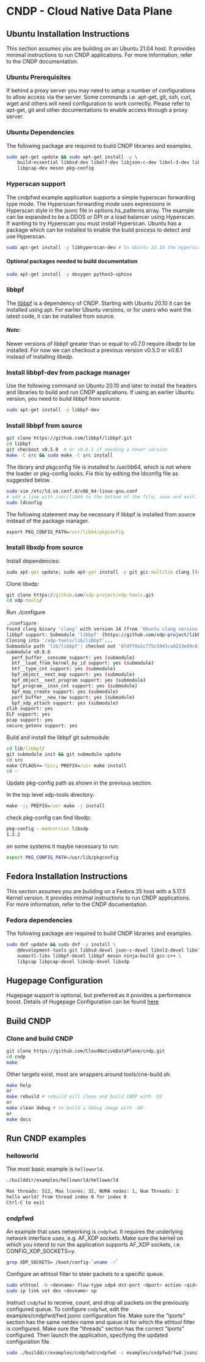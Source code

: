 # CNDP - Cloud Native Data Plane

## Ubuntu Installation Instructions

This section assumes you are building on an Ubuntu 21.04 host. It provides minimal
instructions to run CNDP applications. For more information, refer to the CNDP documentation.

### Ubuntu Prerequisites

If behind a proxy server you may need to setup a number of configurations to allow access via the server.
Some commands i.e. apt-get, git, ssh, curl, wget and others will need configuration to work correctly.
Please refer to apt-get, git and other documentations to enable access through a proxy server.

### Ubuntu Dependencies

The following package are required to build CNDP libraries and examples.

```bash
sudo apt-get update && sudo apt-get install -y \
    build-essential libbsd-dev libelf-dev libjson-c-dev libnl-3-dev libnl-cli-3-dev libnuma-dev \
    libpcap-dev meson pkg-config
```

### Hyperscan support

The cndpfwd example application supports a simple hyperscan forwarding type mode. The Hyperscan
forwarding mode uses expressions in Hyperscan style in the jsonc file in options.hs_patterns array.
The example can be expanded to be a DDOS or DPI or a load balancer using Hyperscan. If wanting to
try Hyperscan you must install Hyperscan. Ubuntu has a package which can be installed to enable the
build process to detect and use Hyperscan.

```bash
sudo apt-get install -y libhyperscan-dev # In Ubuntu 22.10 the Hyperscan version is 5.4.0
```

#### Optional packages needed to build documentation

```bash
sudo apt-get install -y doxygen python3-sphinx
```

### libbpf

The [libbpf](https://github.com/libbpf/libbpf) is a dependency of CNDP. Starting with Ubuntu 20.10
it can be installed using apt. For earlier Ubuntu versions, or for users who want the latest code,
it can be installed from source.

#### _Note:_

Newer versions of libbpf greater than or equal to v0.7.0 require _libxdp_ to be installed. For now we
can checkout a previous version v0.5.0 or v0.6.1 instead of installing _libxdp_.

### Install libbpf-dev from package manager

Use the following command on Ubuntu 20.10 and later to install the headers and libraries to build
and run CNDP applications. If using an earlier Ubuntu version, you need to build libbpf from source.

```bash
sudo apt-get install -y libbpf-dev
```

### Install libbpf from source

```bash
git clone https://github.com/libbpf/libbpf.git
cd libbpf
git checkout v0.5.0  # or v0.6.1 if needing a newer version
make -C src && sudo make -C src install
```

The library and pkgconfig file is installed to /usr/lib64, which is not where the loader or
pkg-config looks. Fix this by editing the ldconfig file as suggested below.

```bash
sudo vim /etc/ld.so.conf.d/x86_64-linux-gnu.conf
# add a line with /usr/lib64 to the bottom of the file, save and exit.
sudo ldconfig
```

The following statement may be necessary if libbpf is installed from source instead of the package manager.

```cmd
export PKG_CONFIG_PATH=/usr/lib64/pkgconfig
```

### Install libxdp from source

Install dependencies:

```cmd
sudo apt-get update; sudo apt-get install -y git gcc-multilib clang llvm lld m4
```

Clone libxdp:

```cmd
git clone https://github.com/xdp-project/xdp-tools.git
cd xdp-tools/
```

Run ./configure

```bash
./configure
Found clang binary 'clang' with version 14 (from 'Ubuntu clang version 14.0.0-1ubuntu1')
libbpf support: Submodule 'libbpf' (https://github.com/xdp-project/libbpf/) registered for path 'lib/libbpf'
Cloning into '/xdp-tools/lib/libbpf'...
Submodule path 'lib/libbpf': checked out '87dff0a2c775c5943ca9233e69c81a25f2ed1a77'
submodule v0.8.0
  perf_buffer__consume support: yes (submodule)
  btf__load_from_kernel_by_id support: yes (submodule)
  btf__type_cnt support: yes (submodule)
  bpf_object__next_map support: yes (submodule)
  bpf_object__next_program support: yes (submodule)
  bpf_program__insn_cnt support: yes (submodule)
  bpf_map_create support: yes (submodule)
  perf_buffer__new_raw support: yes (submodule)
  bpf_xdp_attach support: yes (submodule)
zlib support: yes
ELF support: yes
pcap support: yes
secure_getenv support: yes
```

Build and install the libbpf git submodule:

```cmd
cd lib/libbpf/
git submodule init && git submodule update
cd src
make CFLAGS+=-fpic; PREFIX=/usr make install
cd -
```

Update pkg-config path as shown in the previous section.

In the top level xdp-tools directory:

```cmd
make -j; PREFIX=/usr make -j install
```

check pkg-config can find libxdp:

```cmd
pkg-config --modversion libxdp
1.2.2
```

on some systems it maybe necessary to run:

```bash
export PKG_CONFIG_PATH=/usr/lib/pkgconfig
```

## Fedora Installation Instructions

This section assumes you are building on a Fedora 35 host with a 5.17.5 Kernel version. It provides
minimal instructions to run CNDP applications. For more information, refer to the CNDP documentation.

### Fedora dependencies

The following package are required to build CNDP libraries and examples.

```bash
sudo dnf update && sudo dnf -y install \
    @development-tools git libbsd-devel json-c-devel libnl3-devel libnl3-cli \
    numactl-libs libbpf-devel libbpf meson ninja-build gcc-c++ \
    libpcap libpcap-devel libxdp-devel libxdp
```

## Hugepage Configuration

Hugepage support is optional, but preferred as it provides a performance boost. Details of Hugepage Configuration can be found [here](https://github.com/CloudNativeDataPlane/cndp/blob/9fa83c17c75930eee2355476e23cf786a533756c/doc/guides/linux_gsg/linux_gsg.rst)

## Build CNDP

### Clone and build CNDP

```bash
git clone https://github.com/CloudNativeDataPlane/cndp.git
cd cndp
make
```

Other targets exist, most are wrappers around tools/cne-build.sh.

```bash
make help
or
make rebuild # rebuild will clean and build CNDP with -O3
or
make clean debug # to build a debug image with -O0
or
make docs
```

## Run CNDP examples

### helloworld

The most basic example is `helloworld`.

```bash
./builddir/examples/helloworld/helloworld

Max threads: 512, Max lcores: 32, NUMA nodes: 1, Num Threads: 1
hello world! from thread index 0 for index 0
Ctrl-C to exit
```

### cndpfwd

An example that uses networking is `cndpfwd`. It requires the underlying network interface
uses, e.g. AF_XDP sockets. Make sure the kernel on which you intend to run the application
supports AF_XDP sockets, i.e. CONFIG_XDP_SOCKETS=y.

```bash
grep XDP_SOCKETS= /boot/config-`uname -r`
```

Configure an ethtool filter to steer packets to a specific queue.

```bash
sudo ethtool -N <devname> flow-type udp4 dst-port <dport> action <qid>
sudo ip link set dev <devname> up
```

Instruct `cndpfwd` to receive, count, and drop all packets on the previously configured
queue. To configure `cndpfwd`, edit the examples/cndpfwd/fwd.jsonc configuration file. Make
sure the "lports" section has the same netdev name and queue id for which the ethtool filter
is configured. Make sure the "threads" section has the correct "lports" configured. Then
launch the application, specifying the updated configuration file.

```bash
sudo ./builddir/examples/cndpfwd/cndpfwd -c examples/cndpfwd/fwd.jsonc drop
```
